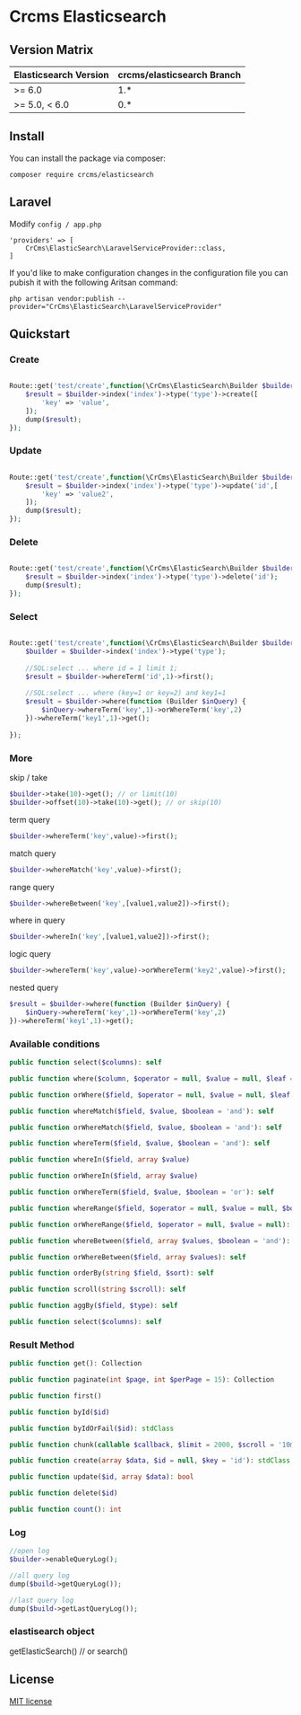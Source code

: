 # Crcms Elasticsearch

## Version Matrix

| Elasticsearch Version | crcms/elasticsearch Branch |
| --------------------- | ------------------------ |
| >= 6.0                | 1.*                      |
| >= 5.0, < 6.0         | 0.*                      |

## Install

You can install the package via composer:

```
composer require crcms/elasticsearch
```

## Laravel

Modify ``config / app.php``

```
'providers' => [
    CrCms\ElasticSearch\LaravelServiceProvider::class,
]

```

If you'd like to make configuration changes in the configuration file you can pubish it with the following Aritsan command:
```
php artisan vendor:publish --provider="CrCms\ElasticSearch\LaravelServiceProvider"
```



## Quickstart

### Create

```php

Route::get('test/create',function(\CrCms\ElasticSearch\Builder $builder){
    $result = $builder->index('index')->type('type')->create([
		'key' => 'value',
    ]);
    dump($result);
});

```

### Update

```php

Route::get('test/create',function(\CrCms\ElasticSearch\Builder $builder){
    $result = $builder->index('index')->type('type')->update('id',[
		'key' => 'value2',
    ]);
    dump($result);
});

```

### Delete

```php

Route::get('test/create',function(\CrCms\ElasticSearch\Builder $builder){
    $result = $builder->index('index')->type('type')->delete('id');
    dump($result);
});

```

### Select

```php

Route::get('test/create',function(\CrCms\ElasticSearch\Builder $builder){
    $builder = $builder->index('index')->type('type');
	
	//SQL:select ... where id = 1 limit 1;
	$result = $builder->whereTerm('id',1)->first();
	
	//SQL:select ... where (key=1 or key=2) and key1=1
	$result = $builder->where(function (Builder $inQuery) {
		$inQuery->whereTerm('key',1)->orWhereTerm('key',2)
	})->whereTerm('key1',1)->get();
	
});

```

### More

skip / take
```php
$builder->take(10)->get(); // or limit(10)
$builder->offset(10)->take(10)->get(); // or skip(10)
```

term query
```php
$builder->whereTerm('key',value)->first();
```

match query
```php
$builder->whereMatch('key',value)->first();
```

range query
```php
$builder->whereBetween('key',[value1,value2])->first();
```

where in query
```php
$builder->whereIn('key',[value1,value2])->first();
```

logic query
```php
$builder->whereTerm('key',value)->orWhereTerm('key2',value)->first();
```

nested query
```php
$result = $builder->where(function (Builder $inQuery) {
    $inQuery->whereTerm('key',1)->orWhereTerm('key',2)
})->whereTerm('key1',1)->get();
```

### Available conditions

```php
public function select($columns): self
```

```php
public function where($column, $operator = null, $value = null, $leaf = 'term', $boolean = 'and'): self
```


```php
public function orWhere($field, $operator = null, $value = null, $leaf = 'term'): self
```

```php
public function whereMatch($field, $value, $boolean = 'and'): self
```

```php
public function orWhereMatch($field, $value, $boolean = 'and'): self
```

```php
public function whereTerm($field, $value, $boolean = 'and'): self
```

```php
public function whereIn($field, array $value)
```

```php
public function orWhereIn($field, array $value)
```

```php
public function orWhereTerm($field, $value, $boolean = 'or'): self
```

```php
public function whereRange($field, $operator = null, $value = null, $boolean = 'and'): self
```

```php
public function orWhereRange($field, $operator = null, $value = null): self
```

```php
public function whereBetween($field, array $values, $boolean = 'and'): self
```

```php
public function orWhereBetween($field, array $values): self
```

```php
public function orderBy(string $field, $sort): self
```

```php
public function scroll(string $scroll): self
```

```php
public function aggBy($field, $type): self
```

```php
public function select($columns): self
```

### Result Method
```php
public function get(): Collection
```

```php
public function paginate(int $page, int $perPage = 15): Collection
```

```php
public function first()
```

```php
public function byId($id)
```

```php
public function byIdOrFail($id): stdClass
```

```php
public function chunk(callable $callback, $limit = 2000, $scroll = '10m')
```

```php
public function create(array $data, $id = null, $key = 'id'): stdClass
```

```php
public function update($id, array $data): bool
```

```php
public function delete($id)
```

```php
public function count(): int
```

### Log

```php
//open log
$builder->enableQueryLog();

//all query log
dump($build->getQueryLog());

//last query log
dump($build->getLastQueryLog());
```

### elastisearch object
getElasticSearch() // or search()





## License
[MIT license](https://opensource.org/licenses/MIT)